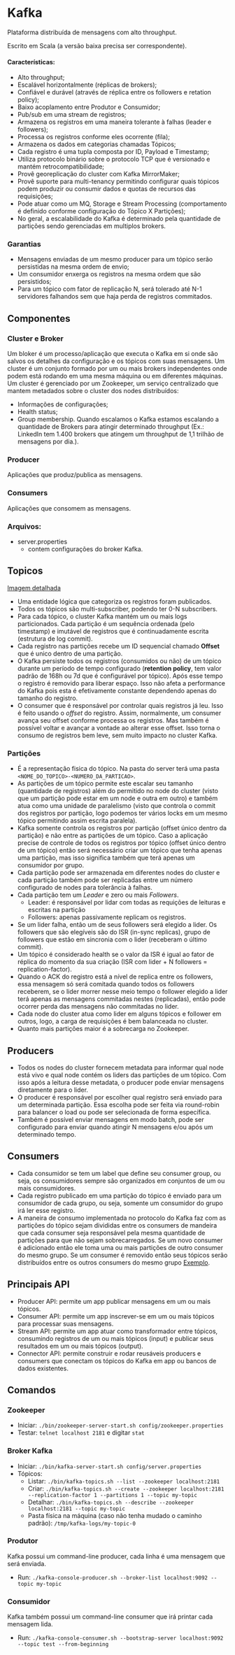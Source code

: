 # Kafka

Plataforma distribuída de mensagens com alto throughput.

Escrito em Scala (a versão baixa precisa ser correspondente).


#### Características:
* Alto throughput;
* Escalável horizontalmente (réplicas de brokers);
* Confiável e durável (através de réplica entre os followers e retation policy);
* Baixo acoplamento entre Produtor e Consumidor;
* Pub/sub em uma stream de registros;
* Armazena os registros em uma maneira tolerante à falhas (leader e followers);
* Processa os registros conforme eles ocorrente (fila);
* Armazena os dados em categorias chamadas Tópicos;
* Cada registro é uma tupla composta por ID, Payload e Timestamp;
* Utiliza protocolo binário sobre o protocolo TCP que é versionado e mantém retrocompatibilidade;
* Provê georeplicação do cluster com Kafka MirrorMaker;
* Provê suporte para multi-tenancy permitindo configurar quais tópicos podem produzir ou consumir dados e quotas de recursos das requisições;
* Pode atuar como um MQ, Storage e Stream Processing (comportamento é definido conforme configuração do Tópico X Partições);
* No geral, a escalabilidade do Kafka é determinado pela quantidade de partições sendo gerenciadas em multiplos brokers.

### Garantias
* Mensagens enviadas de um mesmo producer para um tópico serão persistidas na mesma ordem de envio;
* Um consumidor enxerga os registros na mesma ordem que são persistidos;
* Para um tópico com fator de replicação N, será tolerado até N-1 servidores falhandos sem que haja perda de registros commitados.


## Componentes

### Cluster e Broker
Um bloker é um processo/aplicação que executa o Kafka em si onde são salvos os detalhes da configuração e os tópicos com suas mensagens.
Um cluster é um conjunto formado por um ou mais brokers independentes onde podem está rodando em uma mesma máquina ou em diferentes máquinas.
Um cluster é gerenciado por um Zookeeper, um serviço centralizado que mantem metadados sobre o cluster dos nodes distribuídos:
* Informações de configurações;
* Health status;
* Group membership.
Quando escalamos o Kafka estamos escalando a quantidade de Brokers para atingir determinado throughput (Ex.: LinkedIn tem 1.400 brokers que atingem um throughput de 1,1 trilhão de mensagens por dia.).

### Producer
Aplicações que produz/publica as mensagens.

### Consumers
Aplicações que consomem as mensagens.

### Arquivos:
* server.properties
  * contem configurações do broker Kafka.



## Topicos
[Imagem detalhada](https://kafka.apache.org/11/images/log_anatomy.png)
* Uma entidade lógica que categoriza os registros foram publicados.
* Todos os tópicos são multi-subscriber, podendo ter 0-N subscribers.
* Para cada tópico, o cluster Kafka mantém um ou mais logs particionados. Cada partição é um sequência ordenada (pelo timestamp) e imutável de registros que é continuadamente escrita (estrutura de log commit).
* Cada registro nas partições recebe um ID sequencial chamado **Offset** que é unico dentro de uma partição.
*  O Kafka persiste todos os registros (consumidos ou não) de um tópico durante um período de tempo configurado (**retention policy**, tem valor padrão de 168h ou 7d que é configurável por tópico). Após esse tempo o registro é removido para liberar espaço. Isso não afeta a performance do Kafka pois esta é efetivamente constante dependendo apenas do tamanho do registro.
* O consumer que é responsável por controlar quais registros já leu. Isso é feito usando o *offset* do registro. Assim, normalmente, um consumer avança seu offset conforme processa os registros. Mas também é possível voltar e avançar a vontade ao alterar esse offset. Isso torna o consumo de registros bem leve, sem muito impacto no cluster Kafka.

### Partições
* É a representação fisica do tópico. Na pasta do server terá uma pasta `<NOME_DO_TOPICO>-<NUMERO_DA_PARTICAO>`.  
* As partições de um tópico permite este escalar seu tamanho (quantidade de registros) além do permitido no node do cluster (visto que um partição pode estar em um node e outra em outro) e também atua como uma unidade de paralelismo (visto que controla o commit dos registros por partição, logo podemos ter vários locks em um mesmo tópico permitindo assim escrita paralela).
* Kafka somente controla os registros por partição (offset único dentro da partição) e não entre as partições de um tópico. Caso a aplicação precise de controle de todos os registros por tópico (offset único dentro de um tópico) então será necessário criar um tópico que tenha apenas uma partição, mas isso significa também que terá apenas um consumidor por grupo.
* Cada partição pode ser armazenada em diferentes nodes do cluster e cada partição também pode ser replicadas entre um número configurado de nodes para tolerância à falhas.
* Cada partição tem um *Leader* e zero ou mais *Followers*.
  * Leader: é responsável por lidar com todas as requições de leituras e escritas na partição
  * Followers: apenas passivamente replicam os registros.
* Se um lider falha, então um de seus followers será elegido a lider. Os followers que são elegíveis são do ISR (in-sync replicas), grupo de followers que estão em sincronia com o lider (receberam o último commit).
* Um tópico é considerado health se o valor da ISR é igual ao fator de réplica do momento da sua criação (ISR com lider + N followers = replication-factor).
* Quando o ACK do registro está a nível de replica entre os followers, essa mensagem só será comitada quando todos os followers receberem, se o lider morrer nesse meio tempo o follower elegido a lider terá apenas as mensagens commitadas nestes (replicadas), então pode ocorrer perda das mensagens não commitadas no lider. 
* Cada node do cluster atua como lider em alguns tópicos e follower em outros, logo, a carga de requisições é bem balanceada no cluster.
* Quanto mais partições maior é a sobrecarga no Zookeeper.



## Producers
- Todos os nodes do cluster fornecem metadata para informar qual node está vivo e qual node contém os liders das partições de um tópico. Com isso após a leitura desse metadata, o producer pode enviar mensagens diretamente para o lider.
- O producer é responsável por escolher qual registro será enviado para um determinada partição. Essa escolha pode ser feita via round-robin para balancer o load ou pode ser selecionada  de forma específica.
- Também é possível enviar mensagens em modo batch, pode ser configurado para enviar quando atingir N mensagens e/ou após um determinado tempo.


## Consumers
- Cada consumidor se tem um label que define seu consumer group, ou seja, os consumidores sempre são organizados em conjuntos de um ou mais consumidores.
- Cada registro publicado em uma partição do tópico é enviado para um consumidor de cada grupo, ou seja, somente um consumidor do grupo irá ler esse registro.
- A maneira de consumo implementada no protocolo do Kafka faz com as partições do tópico sejam divididas entre os consumers de mandeira que cada consumer seja responsável pela mesma quantidade de partições para que não sejam sobrecarregados. Se um novo consumer é adicionado então ele toma uma ou mais partições de outro consumer do mesmo grupo. Se um consumer é removido então seus tópicos serão distribuídos entre os outros consumers do mesmo grupo [Exemplo](https://kafka.apache.org/11/images/consumer-groups.png).


## Principais API
- Producer API: permite um app publicar mensagens em um ou mais tópicos.
- Consumer API: permite um app inscrever-se em um ou mais tópicos para processar suas mensagens.
- Stream API: permite um app atuar como transformador entre tópicos, consumindo registros de um ou mais tópicos (input) e publicar seus resultados em um ou mais tópicos (output).
- Connector API: permite construir e rodar reusáveis producers e consumers que conectam os tópicos do Kafka em app ou bancos de dados existentes.



## Comandos

### Zookeeper
* Iniciar: `./bin/zookeeper-server-start.sh config/zookeeper.properties`
* Testar: `telnet localhost 2181` e digitar `stat`

### Broker Kafka
* Iniciar: `./bin/kafka-server-start.sh config/server.properties`
* Tópicos:
  * Listar: `./bin/kafka-topics.sh --list --zookeeper localhost:2181`
  * Criar: `./bin/kafka-topics.sh --create --zookeeper localhost:2181 --replication-factor 1 --partitions 1 --topic my-topic`
  * Detalhar: `./bin/kafka-topics.sh --describe --zookeeper localhost:2181 --topic my-topic`
  * Pasta física na máquina (caso não tenha mudado o caminho padrão): `/tmp/kafka-logs/my-topic-0`

### Produtor
Kafka possui um command-line producer, cada linha é uma mensagem que será enviada.
* Run: `./kafka-console-producer.sh --broker-list localhost:9092 --topic my-topic`

### Consumidor
Kafka também possui um command-line consumer que irá printar cada mensagem lida.
* Run: `./kafka-console-consumer.sh --bootstrap-server localhost:9092 --topic test --from-beginning`
